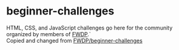 # beginner-challenges
HTML, CSS, and JavaScript challenges go here for the community organized by members of [FWDP](https://github.com/FWDP).`<br>
Copied and changed from [FWDP/beginner-challenges](https://github.com/FWDP/beginner-challenges)


